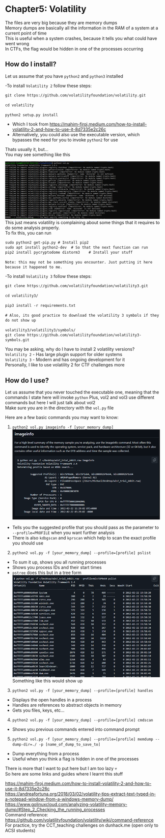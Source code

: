 #  Chapter5: Volatility   #
The files are very big because they are memory dumps  
Memory dumps are basically all the information in the RAM of a system at a current point of time    
This is useful when a system crashes, because it tells you what could have went wrong   
In CTFs, the flag would be hidden in one of the processes occurring  

## How do I install?

Let us assume that you have `python2` and `python3` installed  

-To install `Volatility 2` follow these steps:  
```
git clone https://github.com/volatilityfoundation/volatility.git

cd volatility

python2 setup.py install
```
- Which I took from https://mahim-firoj.medium.com/how-to-install-volatility-2-and-how-to-use-it-8d7335e2c26c
- Alternatively, you could also use the executable version, which bypasses the need for you to invoke `python2` for use

Thats usually it, but...  
You may see something like this  

![alt text](image-8.png)  
This just means volatility is complaining about some things that it requires to do some analysis properly.  
To fix this, you  can run
```
sudo python2 get-pip.py # Install pip2
sudo apt install python2-dev  # So that the next function can run
pip2 install pycryptodome distorm3    # Install your stuff

Note: this may not be something you encounter. Just putting it here because it happened to me. 
```


-To install `Volatility 3` follow these steps:
```
git clone https://github.com/volatilityfoundation/volatility3.git

cd volatility3/

pip3 install -r requirements.txt

# Also, its good practice to download the volatility 3 symbols if they do not show up  

volatility3/volatility3/symbols/  
git clone https://github.com/volatilityfoundation/volatility3-symbols.git  

```  
You may be asking, why do I have to install 2 volatility versions?   
`Volatility 2` - Has large plugin support for older systems  
`Volatility 3` - Modern and has ongoing development for it  
Personally, I like to use volatility 2 for CTF challenges more   

## How do I use? 
Let us assume that you never touched the executable one, meaning that the commands I state here will invoke `python`
Plus, vol2 and vol3 use different commands but here I will just talk about vol2  
Make sure you are in the directory with the `vol.py` file  

Here are a few basic commands you may want to know:  

1) `python2 vol.py imageinfo -f [your_memory_dump]`
![alt text](image-9.png)   
- Tells you the suggested profile that you should pass as the parameter to `--profile=PROFILE` when you want further analysis  
- There is also `kdbgscan` and `kprscan` which help to scan the exact profile you should use  

2) `python2 vol.py -f [your_memory_dump] --profile=[profile] pslist`
- To sum it up, shows you all running processes 
- Shows you process IDs and their start times  
- `pstree` does this but in a tree form
![](image-10.png)  
Something like this would show up  

3) `python2 vol.py -f [your_memory_dump] --profile=[profile] handles`
- Displays the open handles in a process
- Handles are references to abstract objects in memory
- Gets you files, keys, etc...

4) `python2 vol.py -f [your_memory_dump] --profile=[profile] cmdscan`
- Shows you previous commands entered into command prompt

5) `python2 vol.py -f [your_memory_dump] --profile=[profile] memdump --dump-dir=./ -p [name_of_dump_to_save_to]`
- Dump everything from a process
- Useful when you think a flag is hidden in one of the processes


There is more that I want to put here but I am too lazy 💀   
So here are some links and guides where I learnt this stuff  


https://mahim-firoj.medium.com/how-to-install-volatility-2-and-how-to-use-it-8d7335e2c26c   
https://andreafortuna.org/2018/03/02/volatility-tips-extract-text-typed-in-a-notepad-window-from-a-windows-memory-dump/  
https://www.golinuxcloud.com/analyzing-volatility-memory-dump/#Step_2_Checking_the_running_processes       
Command reference:  
https://github.com/volatilityfoundation/volatility/wiki/command-reference  
For practice, try the CCT_teaching challenges on dunhack.me (open only to ACSI students)  